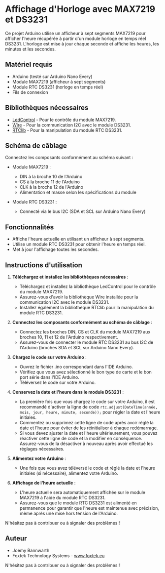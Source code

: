 # Affichage d'Horloge avec MAX7219 et DS3231

Ce projet Arduino utilise un afficheur à sept segments MAX7219 pour afficher l'heure récupérée à partir d'un module horloge en temps réel DS3231. L'horloge est mise à jour chaque seconde et affiche les heures, les minutes et les secondes.

## Matériel requis

- Arduino (testé sur Arduino Nano Every)
- Module MAX7219 (afficheur à sept segments)
- Module RTC DS3231 (horloge en temps réel)
- Fils de connexion

## Bibliothèques nécessaires

- [LedControl](https://github.com/wayoda/LedControl) - Pour le contrôle du module MAX7219.
- [Wire](https://www.arduino.cc/en/reference/wire) - Pour la communication I2C avec le module DS3231.
- [RTClib](https://github.com/adafruit/RTClib) - Pour la manipulation du module RTC DS3231.

## Schéma de câblage

Connectez les composants conformément au schéma suivant :

- Module MAX7219 :
  - DIN à la broche 10 de l'Arduino
  - CS à la broche 11 de l'Arduino
  - CLK à la broche 12 de l'Arduino
  - Alimentation et masse selon les spécifications du module

- Module RTC DS3231 :
  - Connecté via le bus I2C (SDA et SCL sur Arduino Nano Every)

## Fonctionnalités

- Affiche l'heure actuelle en utilisant un afficheur à sept segments.
- Utilise un module RTC DS3231 pour obtenir l'heure en temps réel.
- Met à jour l'affichage toutes les secondes.

## Instructions d'utilisation

1. **Téléchargez et installez les bibliothèques nécessaires** :
   - Téléchargez et installez la bibliothèque LedControl pour le contrôle du module MAX7219.
   - Assurez-vous d'avoir la bibliothèque Wire installée pour la communication I2C avec le module DS3231.
   - Installez également la bibliothèque RTClib pour la manipulation du module RTC DS3231.

2. **Connectez les composants conformément au schéma de câblage** :
   - Connectez les broches DIN, CS et CLK du module MAX7219 aux broches 10, 11 et 12 de l'Arduino respectivement.
   - Assurez-vous de connecter le module RTC DS3231 au bus I2C de l'Arduino (broches SDA et SCL sur Arduino Nano Every).

3. **Chargez le code sur votre Arduino** :
   - Ouvrez le fichier .ino correspondant dans l'IDE Arduino.
   - Vérifiez que vous avez sélectionné le bon type de carte et le bon port série dans l'IDE Arduino.
   - Téléversez le code sur votre Arduino.

4. **Conservez la date et l'heure dans le module DS3231** :
   - La première fois que vous chargez le code sur votre Arduino, il est recommandé d'activer la ligne de code `rtc.adjust(DateTime(année, mois, jour, heure, minute, seconde));` pour régler la date et l'heure initiales.
   - Commentez ou supprimez cette ligne de code après avoir réglé la date et l'heure pour éviter de les réinitialiser à chaque redémarrage.
   - Si vous devez ajuster la date et l'heure ultérieurement, vous pouvez réactiver cette ligne de code et la modifier en conséquence. Assurez-vous de la désactiver à nouveau après avoir effectué les réglages nécessaires.

5. **Alimentez votre Arduino** :
   - Une fois que vous avez téléversé le code et réglé la date et l'heure initiales (si nécessaire), alimentez votre Arduino.

6. **Affichage de l'heure actuelle** :
   - L'heure actuelle sera automatiquement affichée sur le module MAX7219 à l'aide du module RTC DS3231.
   - Assurez-vous que le module RTC DS3231 est alimenté en permanence pour garantir que l'heure est maintenue avec précision, même après une mise hors tension de l'Arduino.

N'hésitez pas à contribuer ou à signaler des problèmes !

## Auteur


- Joemy Bannwarth
- Foxtek Technology Systems - www.foxtek.eu


N'hésitez pas à contribuer ou à signaler des problèmes !

